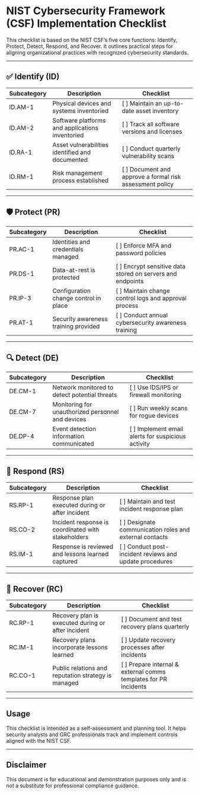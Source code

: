 # NIST Cybersecurity Framework (CSF) Implementation Checklist

This checklist is based on the NIST CSF’s five core functions: Identify, Protect, Detect, Respond, and Recover. It outlines practical steps for aligning organizational practices with recognized cybersecurity standards.

---

## ✅ Identify (ID)

| Subcategory | Description | Checklist |
|-------------|-------------|-----------|
| ID.AM-1 | Physical devices and systems inventoried | [ ] Maintain an up-to-date asset inventory |
| ID.AM-2 | Software platforms and applications inventoried | [ ] Track all software versions and licenses |
| ID.RA-1 | Asset vulnerabilities identified and documented | [ ] Conduct quarterly vulnerability scans |
| ID.RM-1 | Risk management process established | [ ] Document and approve a formal risk assessment policy |

---

## 🛡️ Protect (PR)

| Subcategory | Description | Checklist |
|-------------|-------------|-----------|
| PR.AC-1 | Identities and credentials managed | [ ] Enforce MFA and password policies |
| PR.DS-1 | Data-at-rest is protected | [ ] Encrypt sensitive data stored on servers and endpoints |
| PR.IP-3 | Configuration change control in place | [ ] Maintain change control logs and approval process |
| PR.AT-1 | Security awareness training provided | [ ] Conduct annual cybersecurity awareness training |

---

## 🔍 Detect (DE)

| Subcategory | Description | Checklist |
|-------------|-------------|-----------|
| DE.CM-1 | Network monitored to detect potential threats | [ ] Use IDS/IPS or firewall monitoring |
| DE.CM-7 | Monitoring for unauthorized personnel and devices | [ ] Run weekly scans for rogue devices |
| DE.DP-4 | Event detection information communicated | [ ] Implement email alerts for suspicious activity |

---

## 🚨 Respond (RS)

| Subcategory | Description | Checklist |
|-------------|-------------|-----------|
| RS.RP-1 | Response plan executed during or after incident | [ ] Maintain and test incident response plan |
| RS.CO-2 | Incident response is coordinated with stakeholders | [ ] Designate communication roles and external contacts |
| RS.IM-1 | Response is reviewed and lessons learned captured | [ ] Conduct post-incident reviews and update procedures |

---

## 🔁 Recover (RC)

| Subcategory | Description | Checklist |
|-------------|-------------|-----------|
| RC.RP-1 | Recovery plan is executed during or after incident | [ ] Document and test recovery plans quarterly |
| RC.IM-1 | Recovery plans incorporate lessons learned | [ ] Update recovery processes after incidents |
| RC.CO-1 | Public relations and reputation strategy is managed | [ ] Prepare internal & external comms templates for PR incidents |

---

## Usage

This checklist is intended as a self-assessment and planning tool. It helps security analysts and GRC professionals track and implement controls aligned with the NIST CSF.

---

## Disclaimer

This document is for educational and demonstration purposes only and is not a substitute for professional compliance guidance.
